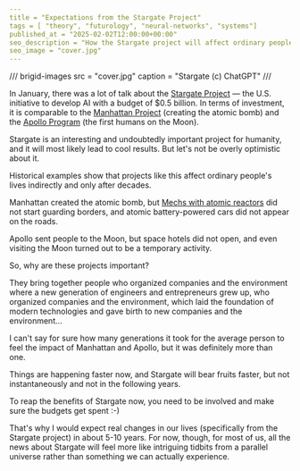 ```yaml
---
title = "Expectations from the Stargate Project"
tags = [ "theory", "futurology", "neural-networks", "systems"]
published_at = "2025-02-02T12:00:00+00:00"
seo_description = "How the Stargate project will affect ordinary people's lives."
seo_image = "cover.jpg"
---
```


/// brigid-images
src = "cover.jpg"
caption = "Stargate (c) ChatGPT"
///

In January, there was a lot of talk about the [Stargate Project](https://openai.com/index/announcing-the-stargate-project/) — the U.S. initiative to develop AI with a budget of $0.5 billion. In terms of investment, it is comparable to the [Manhattan Project](https://en.wikipedia.org/wiki/Manhattan_Project) (creating the atomic bomb) and the [Apollo Program](https://en.wikipedia.org/wiki/Apollo_program) (the first humans on the Moon).

Stargate is an interesting and undoubtedly important project for humanity, and it will most likely lead to cool results. But let's not be overly optimistic about it.

Historical examples show that projects like this affect ordinary people's lives indirectly and only after decades.

Manhattan created the atomic bomb, but [Mechs with atomic reactors](https://en.wikipedia.org/wiki/Mech_(mecha)) did not start guarding borders, and atomic battery-powered cars did not appear on the roads.

Apollo sent people to the Moon, but space hotels did not open, and even visiting the Moon turned out to be a temporary activity.

So, why are these projects important?

They bring together people who organized companies and the environment where a new generation of engineers and entrepreneurs grew up, who organized companies and the environment, which laid the foundation of modern technologies and gave birth to new companies and the environment…

I can't say for sure how many generations it took for the average person to feel the impact of Manhattan and Apollo, but it was definitely more than one.

Things are happening faster now, and Stargate will bear fruits faster, but not instantaneously and not in the following years.

To reap the benefits of Stargate now, you need to be involved and make sure the budgets get spent :-)

That's why I would expect real changes in our lives (specifically from the Stargate project) in about 5-10 years. For now, though, for most of us, all the news about Stargate will feel more like intriguing tidbits from a parallel universe rather than something we can actually experience.
